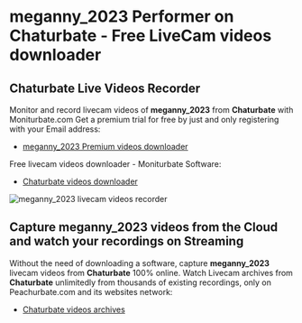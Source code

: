 # meganny_2023 Performer on Chaturbate - Free LiveCam videos downloader

## Chaturbate Live Videos Recorder

Monitor and record livecam videos of **meganny_2023** from **Chaturbate** with Moniturbate.com
Get a premium trial for free by just and only registering with your Email address:
* [meganny_2023 Premium videos downloader](https://moniturbate.com/request-demo-licence-key.html)

Free livecam videos downloader - Moniturbate Software:
* [Chaturbate videos downloader](https://moniturbate.com/moniturbate-download-software.html)

![meganny_2023 livecam videos recorder](https://peachurnet.com/templates/moniturbate-software.png)


## Capture meganny_2023 videos from the Cloud and watch your recordings on Streaming

Without the need of downloading a software, capture **meganny_2023** livecam videos from **Chaturbate** 100% online.
Watch Livecam archives from **Chaturbate** unlimitedly from thousands of existing recordings, only on Peachurbate.com and its websites network:
* [Chaturbate videos archives](https://peachurnet.com/)